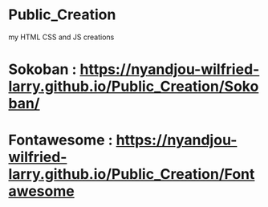 # Public_Creation
my HTML CSS and JS creations

# Sokoban : https://nyandjou-wilfried-larry.github.io/Public_Creation/Sokoban/

# Fontawesome : https://nyandjou-wilfried-larry.github.io/Public_Creation/Fontawesome
